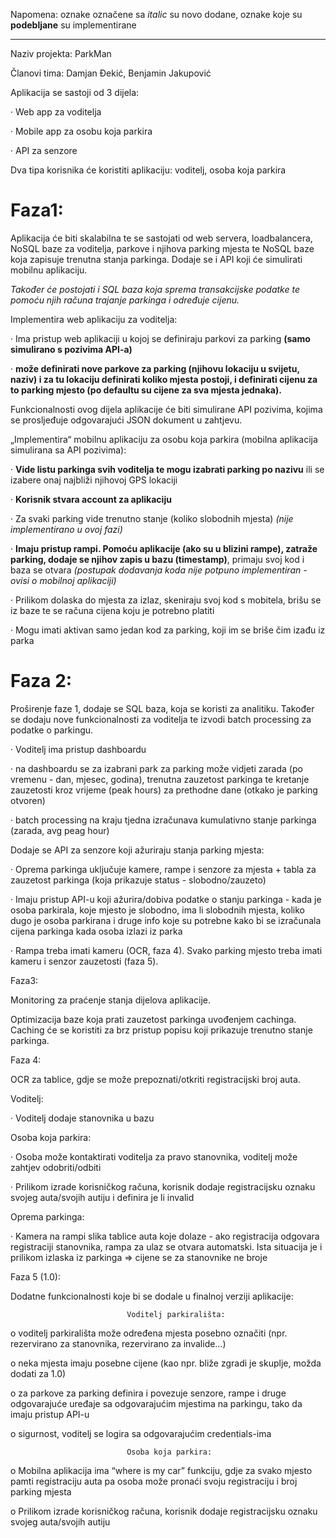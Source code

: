 Napomena: oznake označene sa *italic* su novo dodane, oznake koje su **podebljane** su implementirane

------

Naziv projekta: ParkMan

Članovi tima: Damjan Đekić, Benjamin Jakupović

Aplikacija se sastoji od 3 dijela:

·        Web app za voditelja

·        Mobile app za osobu koja parkira

·        API za senzore

Dva tipa korisnika će koristiti aplikaciju: voditelj, osoba koja parkira

# Faza1:

Aplikacija će biti skalabilna te se sastojati od web servera, loadbalancera, NoSQL baze za voditelja, parkove i njihova parking mjesta te NoSQL baze koja zapisuje trenutna stanja parkinga. Dodaje se i API koji će simulirati mobilnu aplikaciju.

*Također će postojati i SQL baza koja sprema transakcijske podatke te pomoću njih računa trajanje parkinga i određuje cijenu.*

 

Implementira web aplikaciju za voditelja:

·        Ima pristup web aplikaciji u kojoj se definiraju parkovi za parking **(samo simulirano s pozivima API-a)**

·        **može definirati nove parkove za parking (njihovu lokaciju u svijetu, naziv) i za tu lokaciju definirati koliko mjesta postoji, i definirati cijenu za to parking mjesto (po defaultu su cijene za sva mjesta jednaka).**

Funkcionalnosti ovog dijela aplikacije će biti simulirane API pozivima, kojima se prosljeđuje odgovarajući JSON dokument u zahtjevu.

 

„Implementira“ mobilnu aplikaciju za osobu koja parkira (mobilna aplikacija simulirana sa API pozivima):

·        **Vide listu parkinga svih voditelja te mogu izabrati parking po nazivu** ili se izabere onaj najbliži njihovoj GPS lokaciji

·        **Korisnik stvara account za aplikaciju**

·        Za svaki parking vide trenutno stanje (koliko slobodnih mjesta) *(nije implementirano u ovoj fazi)*

·        **Imaju pristup rampi. Pomoću aplikacije (ako su u blizini rampe), zatraže parking, dodaje se njihov zapis u bazu (timestamp)**, primaju svoj kod i baza se otvara *(postupak dodavanja koda nije potpuno implementiran - ovisi o mobilnoj aplikaciji)*

·        Prilikom dolaska do mjesta za izlaz, skeniraju svoj kod s mobitela, brišu se iz baze te se računa cijena koju je potrebno platiti

·        Mogu imati aktivan samo jedan kod za parking, koji im se briše čim izađu iz parka

 

 

 

 

 

# Faza 2:

Proširenje faze 1, dodaje se SQL baza, koja se koristi za analitiku. Također se dodaju nove funkcionalnosti za voditelja te izvodi batch processing za podatke o parkingu.

 

·        Voditelj ima pristup dashboardu

·        na dashboardu se za izabrani park za parking može vidjeti zarada (po vremenu - dan, mjesec, godina), trenutna zauzetost parkinga te kretanje zauzetosti kroz vrijeme (peak hours) za prethodne dane (otkako je parking otvoren)

·        batch processing na kraju tjedna izračunava kumulativno stanje parkinga (zarada, avg peag hour)

 

Dodaje se API za senzore koji ažuriraju stanja parking mjesta:

·        Oprema parkinga uključuje kamere, rampe i senzore za mjesta + tabla za zauzetost parkinga (koja prikazuje status - slobodno/zauzeto)

·        Imaju pristup API-u koji ažurira/dobiva podatke o stanju parkinga - kada je osoba parkirala, koje mjesto je slobodno, ima li slobodnih mjesta, koliko dugo je osoba parkirana i druge info koje su potrebne kako bi se izračunala cijena parkinga kada osoba izlazi iz parka

·        Rampa treba imati kameru (OCR, faza 4). Svako parking mjesto treba imati kameru i senzor zauzetosti (faza 5).

 

 

 

Faza3:

Monitoring za praćenje stanja dijelova aplikacije.

Optimizacija baze koja prati zauzetost parkinga uvođenjem cachinga. Caching će se koristiti za brz pristup popisu koji prikazuje trenutno stanje parkinga.

 

Faza 4:

OCR za tablice, gdje se može prepoznati/otkriti registracijski broj auta.

Voditelj:

·        Voditelj dodaje stanovnika u bazu

Osoba koja parkira:

·        Osoba može kontaktirati voditelja za pravo stanovnika, voditelj može zahtjev odobriti/odbiti

·        Prilikom izrade korisničkog računa, korisnik dodaje registracijsku oznaku svojeg auta/svojih autiju i definira je li invalid

 

 

Oprema parkinga:

·        Kamera na rampi slika tablice auta koje dolaze - ako registracija odgovara registraciji stanovnika, rampa za ulaz se otvara automatski. Ista situacija je i prilikom izlaska iz parkinga => cijene se za stanovnike ne broje

 

 

 

Faza 5 (1.0):

Dodatne funkcionalnosti koje bi se dodale u finalnoj verziji aplikacije:

                              Voditelj parkirališta:

o   voditelj parkirališta može određena mjesta posebno označiti (npr. rezervirano za stanovnika, rezervirano za invalide…)

o   neka mjesta imaju posebne cijene (kao npr. bliže zgradi je skuplje, možda dodati za 1.0)

o   za parkove za parking definira i povezuje senzore, rampe i druge odgovarajuće uređaje sa odgovarajućim mjestima na parkingu, tako da imaju pristup API-u

 

o   sigurnost, voditelj se logira sa odgovarajućim credentials-ima

 

                              Osoba koja parkira:

o   Mobilna aplikacija ima “where is my car” funkciju, gdje za svako mjesto pamti registraciju auta pa osoba može pronaći svoju registraciju i broj parking mjesta

o   Prilikom izrade korisničkog računa, korisnik dodaje registracijsku oznaku svojeg auta/svojih autiju
